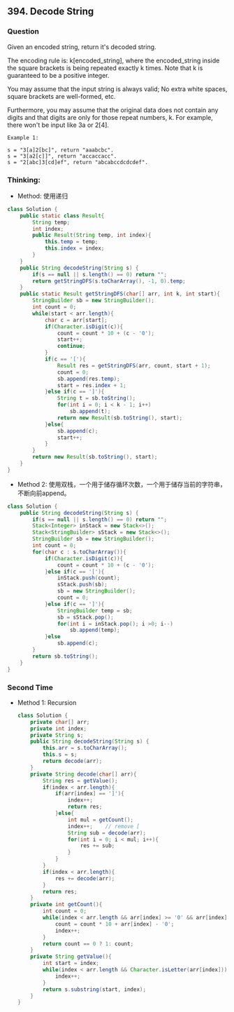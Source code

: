 ## 394. Decode String

### Question
 Given an encoded string, return it's decoded string.

The encoding rule is: k[encoded_string], where the encoded_string inside the square brackets is being repeated exactly k times. Note that k is guaranteed to be a positive integer.

You may assume that the input string is always valid; No extra white spaces, square brackets are well-formed, etc.

Furthermore, you may assume that the original data does not contain any digits and that digits are only for those repeat numbers, k. For example, there won't be input like 3a or 2[4].
```
Example 1:

s = "3[a]2[bc]", return "aaabcbc".
s = "3[a2[c]]", return "accaccacc".
s = "2[abc]3[cd]ef", return "abcabccdcdcdef".
```

### Thinking:
* Method: 使用递归

```Java
class Solution {
    public static class Result{
        String temp;
        int index;
        public Result(String temp, int index){
            this.temp = temp;
            this.index = index;
        }
    }
    public String decodeString(String s) {
        if(s == null || s.length() == 0) return "";
        return getStringDFS(s.toCharArray(), -1, 0).temp;
    }
    public static Result getStringDFS(char[] arr, int k, int start){
        StringBuilder sb = new StringBuilder();
        int count = 0;
        while(start < arr.length){
            char c = arr[start];
            if(Character.isDigit(c)){
                count = count * 10 + (c - '0');
                start++;
                continue;
            }
            if(c == '['){
                Result res = getStringDFS(arr, count, start + 1);
                count = 0;
                sb.append(res.temp);
                start = res.index + 1;
            }else if(c == ']'){
                String t = sb.toString();
                for(int i = 0; i < k - 1; i++)
                    sb.append(t);
                return new Result(sb.toString(), start);
            }else{
                sb.append(c);
                start++;
            }
        }
        return new Result(sb.toString(), start);
    }
}
```

* Method 2: 使用双栈，一个用于储存循环次数，一个用于储存当前的字符串，不断向前append。

```Java
class Solution {
    public String decodeString(String s) {
        if(s == null || s.length() == 0) return "";
        Stack<Integer> inStack = new Stack<>();
        Stack<StringBuilder> sStack = new Stack<>();
        StringBuilder sb = new StringBuilder();
        int count = 0;
        for(char c : s.toCharArray()){
            if(Character.isDigit(c)){
                count = count * 10 + (c - '0');
            }else if(c == '['){
                inStack.push(count);
                sStack.push(sb);
                sb = new StringBuilder();
                count = 0;
            }else if(c == ']'){
                StringBuilder temp = sb;
                sb = sStack.pop();
                for(int i = inStack.pop(); i >0; i--)
                    sb.append(temp);
            }else
                sb.append(c);
        }
        return sb.toString();
    }
}
```

### Second Time
* Method 1: Recursion
  ```Java
  class Solution {
      private char[] arr;
      private int index;
      private String s;
      public String decodeString(String s) {
          this.arr = s.toCharArray();
          this.s = s;
          return decode(arr);
      }
      private String decode(char[] arr){
          String res = getValue();
          if(index < arr.length){
              if(arr[index] == ']'){
                  index++;
                  return res;
              }else{
                  int mul = getCount();
                  index++;    // remove [
                  String sub = decode(arr);
                  for(int i = 0; i < mul; i++){
                      res += sub;
                  }
              }
          }
          if(index < arr.length){
              res += decode(arr);
          }
          return res;
      }
      private int getCount(){
          int count = 0;
          while(index < arr.length && arr[index] >= '0' && arr[index] <= '9'){
              count = count * 10 + arr[index] - '0';
              index++;
          }
          return count == 0 ? 1: count;
      }
      private String getValue(){
          int start = index;
          while(index < arr.length && Character.isLetter(arr[index])){
              index++;
          }
          return s.substring(start, index);
      }
  }
  ```
